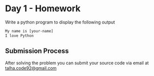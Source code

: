 # Day 1 - Homework

Write a python program to display the following output
```txt
My name is [your-name]
I love Python
```

## Submission Process
After solving the problem you can submit your source code via email at talha.code92@gmail.com